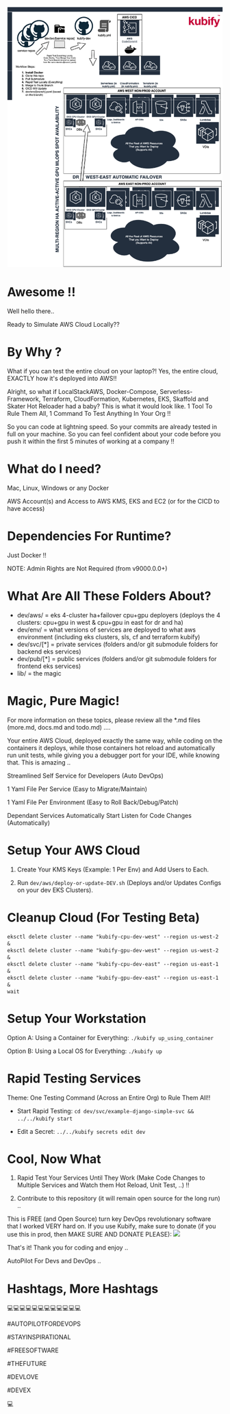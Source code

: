 ![TURN_KEY_DEVOPS_RAPID_TESTER](./lib/docs/img/README_md_imgs/kubify-arch.drawio.png)

# Awesome !!
 
Well hello there..

Ready to Simulate AWS Cloud Locally??


# By Why ?

What if you can test the entire cloud on your laptop?! Yes, the entire cloud, EXACTLY how it's deployed into AWS!!

Alright, so what if LocalStackAWS, Docker-Compose, Serverless-Framework, Terraform, CloudFormation, Kubernetes, EKS, Skaffold and Skater Hot Reloader had a baby? This is what it would look like. 1 Tool To Rule Them All, 1 Command To Test Anything In Your Org !!

So you can code at lightning speed. So your commits are already tested in full on your machine. So you can feel confident about your code before you push it within the first 5 minutes of working at a company !!


# What do I need?

Mac, Linux, Windows or any Docker

AWS Account(s) and Access to AWS KMS, EKS and EC2 (or for the CICD to have access)


# Dependencies For Runtime?
 
Just Docker !!

NOTE: Admin Rights are Not Required (from v9000.0.0+)


# What Are All These Folders About?

- dev/aws/ = eks 4-cluster ha+failover cpu+gpu deployers (deploys the 4 clusters: cpu+gpu in west & cpu+gpu in east for dr and ha)
- dev/env/ = what versions of services are deployed to what aws environment (including eks clusters, sls, cf and terraform kubify)
- dev/svc/[*] = private services (folders and/or git submodule folders for backend eks services)
- dev/pub/[*] = public services (folders and/or git submodule folders for frontend eks services)
- lib/ = the magic

# Magic, Pure Magic!
 

For more information on these topics, please review all the *.md files (more.md, docs.md and todo.md) ....

Your entire AWS Cloud, deployed exactly the same way, while coding on the containers it deploys, while those containers hot reload and automatically run unit tests, while giving you a debugger port for your IDE, while knowing that. This is amazing ..

Streamlined Self Service for Developers (Auto DevOps)
 
1 Yaml File Per Service (Easy to Migrate/Maintain)
 
1 Yaml File Per Environment (Easy to Roll Back/Debug/Patch)
 
Dependant Services Automatically Start Listen for Code Changes (Automatically)


 
# Setup Your AWS Cloud
 
 
1) Create Your KMS Keys (Example: 1 Per Env) and Add Users to Each.
 
2) Run `dev/aws/deploy-or-update-DEV.sh` (Deploys and/or Updates Configs on your dev EKS Clusters).


# Cleanup Cloud (For Testing Beta)

```
eksctl delete cluster --name "kubify-cpu-dev-west" --region us-west-2 &
eksctl delete cluster --name "kubify-gpu-dev-west" --region us-west-2 &
eksctl delete cluster --name "kubify-cpu-dev-east" --region us-east-1 &
eksctl delete cluster --name "kubify-gpu-dev-east" --region us-east-1 &
wait
```

 
# Setup Your Workstation

Option A: Using a Container for Everything: `./kubify up_using_container`

Option B: Using a Local OS for Everything: `./kubify up`



# Rapid Testing Services
 
Theme: One Testing Command (Across an Entire Org) to Rule Them All!!
 
- Start Rapid Testing: `cd dev/svc/example-django-simple-svc && ../../kubify start`
 
- Edit a Secret: `../../kubify secrets edit dev`
 
 

# Cool, Now What
 

1) Rapid Test Your Services Until They Work (Make Code Changes to Multiple Services and Watch them Hot Reload, Unit Test, ..) !!
 
2) Contribute to this repository (it will remain open source for the long run) ..
 
This is FREE (and Open Source) turn key DevOps revolutionary software that I worked VERY hard on. If you use Kubify, make sure to donate (if you use this in prod, then MAKE SURE AND DONATE PLEASE): [![](https://www.paypalobjects.com/en_US/i/btn/btn_donate_LG.gif)](https://www.paypal.com/donate?business=MSRFJHSGCKGCG&item_name=Kubify&currency_code=USD)

That's it! Thank you for coding and enjoy ..
 
AutoPilot For Devs and DevOps ..


# Hashtags, More Hashtags
 
 
💻💻💻💻💻💻💻💻💻💻💻💻
 
#AUTOPILOTFORDEVOPS
 
#STAYINSPIRATIONAL
 
#FREESOFTWARE
 
#THEFUTURE
 
#DEVLOVE
 
#DEVEX
 
💻